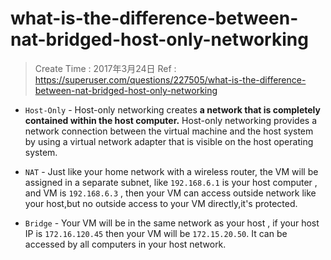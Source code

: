 
# what-is-the-difference-between-nat-bridged-host-only-networking

> Create Time : 2017年3月24日 Ref : https://superuser.com/questions/227505/what-is-the-difference-between-nat-bridged-host-only-networking

* `Host-Only` - Host-only networking creates **a network that is completely contained within the host computer.** Host-only networking provides a network connection between the virtual machine and the host system by using a virtual network adapter that is visible on the host operating system.

* `NAT` - Just like your home network with a wireless router, the VM will be assigned in a separate subnet, like `192.168.6.1` is your host computer , and VM is  `192.168.6.3` , then your VM can access outside network like your host,but no outside access to your VM directly,it's protected.

* `Bridge` - Your VM will be in the same network as your host , if your host IP is `172.16.120.45` then your VM will be `172.15.20.50`. It can be accessed by all computers in your host network.